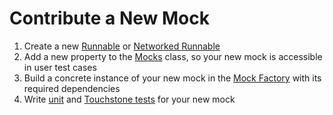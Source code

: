 Contribute a New Mock
======
 1. Create a new [Runnable](../touchstone/lib/mocks/runnables) or [Networked Runnable](../touchstone/lib/mocks/networked_runnables)
 1. Add a new property to the [Mocks](../touchstone/lib/mocks/mocks.py) class, so your new mock is accessible in user test cases
 1. Build a concrete instance of your new mock in the [Mock Factory](../touchstone/lib/mocks/mock_factory.py) with its required dependencies
 1. Write [unit](../tests) and [Touchstone tests](../touchstone-tests) for your new mock
